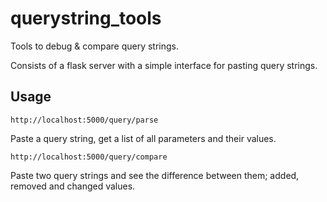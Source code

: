 # querystring_tools

Tools to debug & compare query strings. 

Consists of a flask server with a simple interface for pasting query strings. 

## Usage

`http://localhost:5000/query/parse`

Paste a query string, get a list of all parameters and their values.

`http://localhost:5000/query/compare`

Paste two query strings and see the difference between them; added, removed and changed values.
